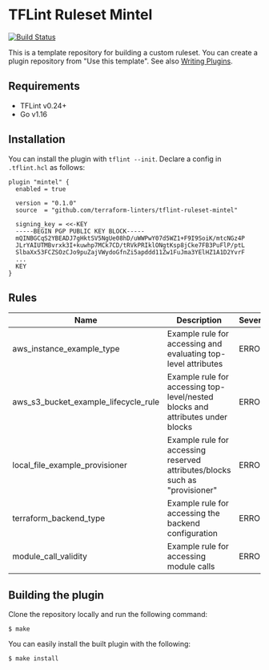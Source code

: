 # TFLint Ruleset Mintel

[![Build Status](https://github.com/terraform-linters/tflint-ruleset-mintel/workflows/build/badge.svg?branch=main)](https://github.com/terraform-linters/tflint-ruleset-mintel/actions)

This is a template repository for building a custom ruleset. You can create a plugin repository from "Use this template". See also [Writing Plugins](https://github.com/terraform-linters/tflint/blob/master/docs/developer-guide/plugins.md).

## Requirements

-   TFLint v0.24+
-   Go v1.16

## Installation

You can install the plugin with `tflint --init`. Declare a config in `.tflint.hcl` as follows:

```hcl
plugin "mintel" {
  enabled = true

  version = "0.1.0"
  source  = "github.com/terraform-linters/tflint-ruleset-mintel"

  signing_key = <<-KEY
  -----BEGIN PGP PUBLIC KEY BLOCK-----
  mQINBGCqS2YBEADJ7gHktSV5NgUe08hD/uWWPwY07d5WZ1+F9I9SoiK/mtcNGz4P
  JLrYAIUTMBvrxk3I+kuwhp7MCk7CD/tRVkPRIklONgtKsp8jCke7FB3PuFlP/ptL
  SlbaXx53FCZSOzCJo9puZajVWydoGfnZi5apddd11Zw1FuJma3YElHZ1A1D2YvrF
  ...
  KEY
}
```

## Rules

| Name                                 | Description                                                                    | Severity | Enabled | Link |
| ------------------------------------ | ------------------------------------------------------------------------------ | -------- | ------- | ---- |
| aws_instance_example_type            | Example rule for accessing and evaluating top-level attributes                 | ERROR    | ✔       |      |
| aws_s3_bucket_example_lifecycle_rule | Example rule for accessing top-level/nested blocks and attributes under blocks | ERROR    | ✔       |      |
| local_file_example_provisioner       | Example rule for accessing reserved attributes/blocks such as "provisioner"    | ERROR    | ✔       |      |
| terraform_backend_type               | Example rule for accessing the backend configuration                           | ERROR    | ✔       |      |
| module_call_validity                 | Example rule for accessing module calls                                        | ERROR    | ✔       |      |

## Building the plugin

Clone the repository locally and run the following command:

```
$ make
```

You can easily install the built plugin with the following:

```
$ make install
```

